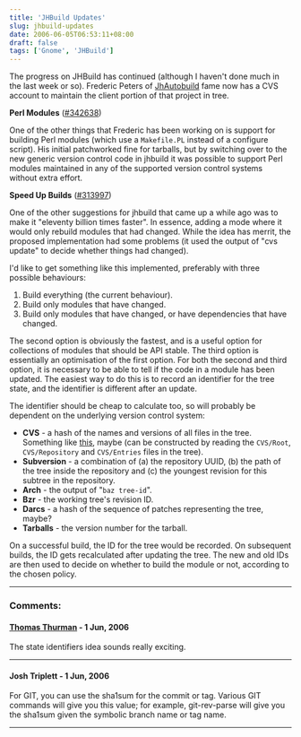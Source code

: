 ```yaml
---
title: 'JHBuild Updates'
slug: jhbuild-updates
date: 2006-06-05T06:53:11+08:00
draft: false
tags: ['Gnome', 'JHBuild']
---
```


The progress on JHBuild has continued (although I haven\'t done much in
the last week or so). Frederic Peters of
[JhAutobuild](http://jhbuild.bxlug.be/) fame now has a CVS account to
maintain the client portion of that project in tree.

**Perl Modules**
([\#342638](http://bugzilla.gnome.org/show_bug.cgi?id=342638))

One of the other things that Frederic has been working on is support for
building Perl modules (which use a `Makefile.PL` instead of a configure
script). His initial patchworked fine for tarballs, but by switching
over to the new generic version control code in jhbuild it was possible
to support Perl modules maintained in any of the supported version
control systems without extra effort.

**Speed Up Builds**
([\#313997](http://bugzilla.gnome.org/show_bug.cgi?id=313997))

One of the other suggestions for jhbuild that came up a while ago was to
make it \"eleventy billion times faster\". In essence, adding a mode
where it would only rebuild modules that had changed. While the idea has
merrit, the proposed implementation had some problems (it used the
output of \"cvs update\" to decide whether things had changed).

I\'d like to get something like this implemented, preferably with three
possible behaviours:

1.  Build everything (the current behaviour).
2.  Build only modules that have changed.
3.  Build only modules that have changed, or have dependencies that have
    changed.

The second option is obviously the fastest, and is a useful option for
collections of modules that should be API stable. The third option is
essentially an optimisation of the first option. For both the second and
third option, it is necessary to be able to tell if the code in a module
has been updated. The easiest way to do this is to record an identifier
for the tree state, and the identifier is different after an update.

The identifier should be cheap to calculate too, so will probably be
dependent on the underlying version control system:

-   **CVS** - a hash of the names and versions of all files in the tree.
    Something like
    [this](http://bugzilla.gnome.org/attachment.cgi?id=65483&action=view),
    maybe (can be constructed by reading the `CVS/Root`,
    `CVS/Repository` and `CVS/Entries` files in the tree).
-   **Subversion** - a combination of (a) the repository UUID, (b) the
    path of the tree inside the repository and (c) the youngest revision
    for this subtree in the repository.
-   **Arch** - the output of \"`baz tree-id`\".
-   **Bzr** - the working tree\'s revision ID.
-   **Darcs** - a hash of the sequence of patches representing the tree,
    maybe?
-   **Tarballs** - the version number for the tarball.

On a successful build, the ID for the tree would be recorded. On
subsequent builds, the ID gets recalculated after updating the tree. The
new and old IDs are then used to decide on whether to build the module
or not, according to the chosen policy.

---
### Comments:
#### [Thomas Thurman](http://marnanel.livejournal.com) - <time datetime="2006-06-05 13:37:20">1 Jun, 2006</time>

The state identifiers idea sounds really exciting.

---
#### Josh Triplett - <time datetime="2006-06-05 13:47:15">1 Jun, 2006</time>

For GIT, you can use the sha1sum for the commit or tag. Various GIT
commands will give you this value; for example, git-rev-parse will give
you the sha1sum given the symbolic branch name or tag name.

---
